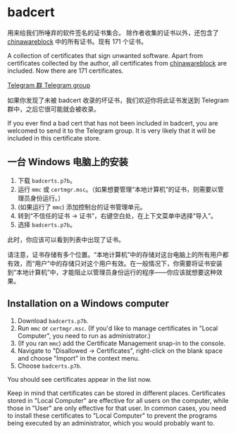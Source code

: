 # badcert

用来给我们所唾弃的软件签名的证书集合。
除作者收集的证书以外，还包含了 [chinawareblock](https://github.com/sharoue/chinawareblock) 中的所有证书。现有 171 个证书。

A collection of certificates that sign unwanted software.
Apart from certificates collected by the author, all certificates from [chinawareblock](https://github.com/sharoue/chinawareblock) are included. Now there are 171 certificates.

[Telegram 群 Telegram group](https://t.me/badcert)

如果你发现了未被 badcert 收录的坏证书，我们欢迎你将此证书发送到 Telegram 群中，之后它很可能就会被收录。

If you ever find a bad cert that has not been included in badcert, you are welcomed to send it to the Telegram group. It is very likely that it will be included in this certificate store.

## 一台 Windows 电脑上的安装

1. 下载 `badcerts.p7b`。
1. 运行 `mmc` 或 `certmgr.msc`。（如果想要管理“本地计算机”的证书，则需要以管理员身份运行。）
1. (如果运行了 `mmc`) 添加控制台的证书管理单元。
1. 转到“不信任的证书 → 证书”，右键空白处，在上下文菜单中选择“导入”。
1. 选择 `badcerts.p7b`。

此时，你应该可以看到列表中出现了证书。

请注意，证书存储有多个位置。“本地计算机”中的存储对这台电脑上的所有用户都有效，而“用户”中的存储只对这个用户有效。在一般情况下，你需要将证书安装到“本地计算机”中，才能阻止以管理员身份运行的程序——你应该就想要这种效果。

## Installation on a Windows computer

1. Download `badcerts.p7b`.
1. Run `mmc` or `certmgr.msc`. (If you'd like to manage certificates in "Local Computer", you need to run as administrator.)
1. (If you ran `mmc`) add the Certificate Management snap-in to the console.
1. Navigate to "Disallowed → Certificates", right-click on the blank space and choose "Import" in the context menu.
1. Choose `badcerts.p7b`.

You should see certificates appear in the list now.

Keep in mind that certificates can be stored in different places. Certificates stored in "Local Computer" are effective for all users on the computer, while those in "User" are only effective for that user. In common cases, you need to install these certificates to "Local Computer" to prevent the programs being executed by an administrator, which you would probably want to.
